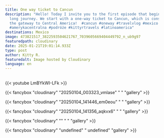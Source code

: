 ```yaml
---
title: One way ticket to Cancun
description: "Hello! Today I invite you to the first episode that begins our
  long journey. We start with a one-way ticket to Cancun, which is considered
  the gateway to Central America!  #cancun #oneway #travelvlog #mexico #meksyk
  #amerykacentralna #podróże #kittyrtravels #latinoamerica"
destinations: Mexico
image: 473821517_3822593504621767_7039605669404449792_n_ub9g97
featuredpath: cloudinary
date: 2025-01-21T19:01:14.933Z
type: post
author: Kitty R.
featuredalt: Image hosted by Cloudinary
language: en
---
```

<br>{{< youtube LmBYkWI-LFk >}}</br>

{{< fancybox "cloudinary" "20250104_003323_vmlase" " " "gallery" >}}

{{< fancybox "cloudinary" "20250104_141446_em0eou" " " "gallery" >}}

{{< fancybox "cloudinary" "20250104_141356_aqkvx6" " " "gallery" >}}

{{< fancybox "cloudinary" "" " " "gallery" >}}

{{< fancybox "cloudinary" "undefined" "   undefined" "gallery" >}}